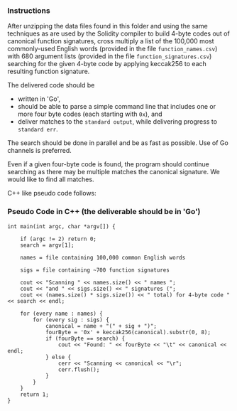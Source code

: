 ### Instructions

After unzipping the data files found in this folder and using the same techniques as are used by the Solidity compiler to build 4-byte codes out of canonical function signatures, cross multiply a list of the 100,000 most commonly-used English words (provided in the file `function_names.csv`) with 680 argument lists (provided in the file `function_signatures.csv`) searching for the given 4-byte code by applying keccak256 to each resulting function signature.

The delivered code should be
  - written in 'Go',
  - should be able to parse a simple command line that includes one or more four byte codes (each starting with `0x`), and
  - deliver matches to the `standard output`, while delivering progress to `standard err`.

The search should be done in parallel and be as fast as possible. Use of Go channels is preferred.

Even if a given four-byte code is found, the program should continue searching as there may be multiple matches the canonical signature. We would like to find all matches.

C++ like pseudo code follows:

### Pseudo Code in C++ (the deliverable should be in 'Go')

    int main(int argc, char *argv[]) {

        if (argc != 2) return 0;
        search = argv[1];

        names = file containing 100,000 common English words

        sigs = file containing ~700 function signatures

        cout << "Scanning " << names.size() << " names ";
        cout << "and " << sigs.size() << " signatures (";
        cout << (names.size() * sigs.size()) << " total) for 4-byte code " << search << endl;

        for (every name : names) {
            for (every sig : sigs) {
                canonical = name + "(" + sig + ")";
                fourByte = '0x' + keccak256(canonical).substr(0, 8);
                if (fourByte == search) {
                    cout << "Found: " << fourByte << "\t" << canonical << endl;
                } else {
                    cerr << "Scanning << canonical << "\r";
                    cerr.flush();
                }
            }
        }
        return 1;
    }

